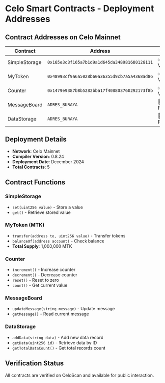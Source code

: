 # Celo Smart Contracts - Deployment Addresses

## Contract Addresses on Celo Mainnet

| Contract | Address | Status | Explorer |
|----------|---------|---------|----------|
| SimpleStorage | `0x165e3c3f165a7b1d9a1d645da348981680126111` | ✅ Verified | [View on CeloScan](https://celoscan.io/address/0x165e3c3f165a7b1d9a1d645da348981680126111) |
| MyToken | `0x48993cf9a6a5028b60a36355d9cb7a5a4368ad86` | ✅ Verified | [View on CeloScan](https://celoscan.io/address/0x48993cf9a6a5028b60a36355d9cb7a5a4368ad86) |
| Counter | `0x1479e9387b8b5282bba17f408803760292173f8b` | ✅ Verified | [View on CeloScan](https://celoscan.io/address/0x1479e9387b8b5282bba17f408803760292173f8b) |
| MessageBoard | `ADRES_BURAYA` | 🔄 Pending | [View on CeloScan](https://celoscan.io/address/ADRES_BURAYA) |
| DataStorage | `ADRES_BURAYA` | 🔄 Pending | [View on CeloScan](https://celoscan.io/address/ADRES_BURAYA) |

## Deployment Details
- **Network**: Celo Mainnet
- **Compiler Version**: 0.8.24
- **Deployment Date**: December 2024
- **Total Contracts**: 5

## Contract Functions

### SimpleStorage
- `set(uint256 value)` - Store a value
- `get()` - Retrieve stored value

### MyToken (MTK)
- `transfer(address to, uint256 value)` - Transfer tokens
- `balanceOf(address account)` - Check balance
- **Total Supply**: 1,000,000 MTK

### Counter
- `increment()` - Increase counter
- `decrement()` - Decrease counter  
- `reset()` - Reset to zero
- `count()` - Get current value

### MessageBoard
- `updateMessage(string message)` - Update message
- `getMessage()` - Read current message

### DataStorage
- `addData(string data)` - Add new data record
- `getData(uint256 id)` - Retrieve data by ID
- `getTotalDataCount()` - Get total records count

## Verification Status
All contracts are verified on CeloScan and available for public interaction.

